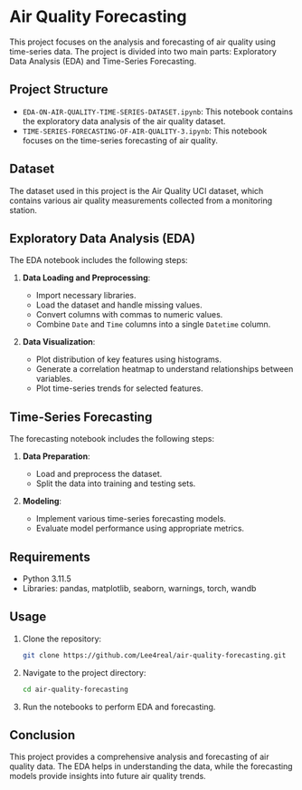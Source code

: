 # Air Quality Forecasting

This project focuses on the analysis and forecasting of air quality using time-series data. The project is divided into two main parts: Exploratory Data Analysis (EDA) and Time-Series Forecasting.

## Project Structure

- `EDA-ON-AIR-QUALITY-TIME-SERIES-DATASET.ipynb`: This notebook contains the exploratory data analysis of the air quality dataset.
- `TIME-SERIES-FORECASTING-OF-AIR-QUALITY-3.ipynb`: This notebook focuses on the time-series forecasting of air quality.

## Dataset

The dataset used in this project is the Air Quality UCI dataset, which contains various air quality measurements collected from a monitoring station.

## Exploratory Data Analysis (EDA)

The EDA notebook includes the following steps:

1. **Data Loading and Preprocessing**:

   - Import necessary libraries.
   - Load the dataset and handle missing values.
   - Convert columns with commas to numeric values.
   - Combine `Date` and `Time` columns into a single `Datetime` column.

2. **Data Visualization**:
   - Plot distribution of key features using histograms.
   - Generate a correlation heatmap to understand relationships between variables.
   - Plot time-series trends for selected features.

## Time-Series Forecasting

The forecasting notebook includes the following steps:

1. **Data Preparation**:

   - Load and preprocess the dataset.
   - Split the data into training and testing sets.

2. **Modeling**:
   - Implement various time-series forecasting models.
   - Evaluate model performance using appropriate metrics.

## Requirements

- Python 3.11.5
- Libraries: pandas, matplotlib, seaborn, warnings, torch, wandb

## Usage

1. Clone the repository:
   ```bash
   git clone https://github.com/Lee4real/air-quality-forecasting.git
   ```
2. Navigate to the project directory:
   ```bash
   cd air-quality-forecasting
   ```
3. Run the notebooks to perform EDA and forecasting.

## Conclusion

This project provides a comprehensive analysis and forecasting of air quality data. The EDA helps in understanding the data, while the forecasting models provide insights into future air quality trends.
